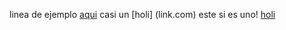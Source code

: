 linea de ejemplo
[aqui](www.clickaqui.com)
casi un [holi] (link.com)
este si es uno! [holi](link.com)
